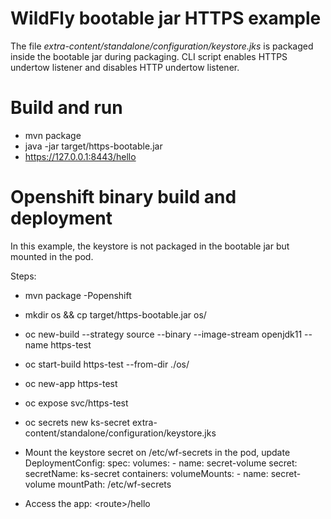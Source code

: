 # WildFly bootable jar HTTPS example

The file _extra-content/standalone/configuration/keystore.jks_ is packaged inside the bootable jar during packaging.
CLI script enables HTTPS undertow listener and disables HTTP undertow listener.

Build and run
=============

* mvn package 
* java -jar target/https-bootable.jar
* https://127.0.0.1:8443/hello

Openshift binary build and deployment
=====================================

In this example, the keystore is not packaged in the bootable jar but mounted in the pod.

Steps:
* mvn package -Popenshift
* mkdir os && cp target/https-bootable.jar os/
* oc new-build --strategy source --binary --image-stream openjdk11 --name https-test
* oc start-build https-test --from-dir ./os/
* oc new-app https-test
* oc expose svc/https-test
* oc secrets new ks-secret extra-content/standalone/configuration/keystore.jks
* Mount the keystore secret on /etc/wf-secrets in the pod, update DeploymentConfig:
  spec:
    volumes:
        - name: secret-volume
          secret:
            secretName: ks-secret
    containers:
        volumeMounts:
            - name: secret-volume
              mountPath: /etc/wf-secrets

* Access the app: \<route\>/hello

